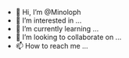 - 👋 Hi, I’m @Minoloph
- 👀 I’m interested in ...
- 🌱 I’m currently learning ...
- 💞️ I’m looking to collaborate on ...
- 📫 How to reach me ...

<!---
Minoloph/Minoloph is a ✨ special ✨ repository because its `README.md` (this file) appears on your GitHub profile.
You can click the Preview link to take a look at your changes.
--->

